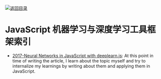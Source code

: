 [![返回目录](https://parg.co/UGo)](https://parg.co/b4z) 
 
 
# JavaScript 机器学习与深度学习工具框架索引

- [2017-Neural Networks in JavaScript with deeplearn.js](https://parg.co/Upo): At this point in time of writing the article, I learn about the topic myself and try to internalize my learnings by writing about them and applying them in JavaScript.
